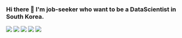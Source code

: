 
### Hi there 👋 I'm job-seeker who want to be a DataScientist in South Korea.


<img src="https://img.shields.io/badge/-Python-000000?style=flat&logo=Python"/> <img src="https://img.shields.io/badge/-Tensorflow-000000?style=flat&logo=Tensorflow"/>
<img src="https://img.shields.io/badge/-Keras-000000?style=flat&logo=Keras"/> <img src="https://img.shields.io/badge/-SAS-000000?style=flat&logo=SAS"/>
<img src="https://img.shields.io/badge/-Django-000000?style=flat&logo=Django"/>


<!--
**tkasod2/tkasod2** is a ✨ _special_ ✨ repository because its `README.md` (this file) appears on your GitHub profile.

Here are some ideas to get you started:

- 🔭 I’m currently working on ...
- 🌱 I’m currently learning ...
- 👯 I’m looking to collaborate on ...
- 🤔 I’m looking for help with ...
- 💬 Ask me about ...
- 📫 How to reach me: ...
- 😄 Pronouns: ...
- ⚡ Fun fact: ...
-->
